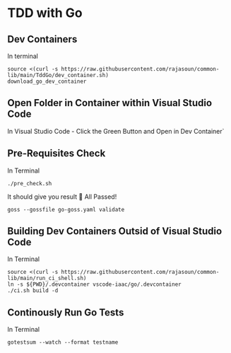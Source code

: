 # TDD with Go

## Dev Containers 

In terminal 

```
source <(curl -s https://raw.githubusercontent.com/rajasoun/common-lib/main/TddGo/dev_container.sh)
download_go_dev_container
```

## Open Folder in Container within Visual Studio Code

In Visual Studio Code - Click the Green Button and Open in Dev Container`

## Pre-Requisites Check

In Terminal 

```
./pre_check.sh
```

It should give you result 💯  All Passed!

```
goss --gossfile go-goss.yaml validate
```

## Building Dev Containers Outsid of Visual Studio Code

In Terminal 

```
source <(curl -s https://raw.githubusercontent.com/rajasoun/common-lib/main/run_ci_shell.sh)
ln -s ${PWD}/.devcontainer vscode-iaac/go/.devcontainer
./ci.sh build -d
```

## Continously Run Go Tests

In Terminal 

```
gotestsum --watch --format testname
```

